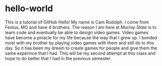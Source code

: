 # hello-world
This is a tutorial of GitHub
Hello! My name is Cam Rudolph. I come from Festus, MO and have 4 brothers. The reason I am here at *Murray State* is to learn code and eventually be able to design video games. Video games have become a pinacle for my life because the way that I grew up. I bonded most with my brother by playing video games with them and still do to this day. So it has been my dream to create games for people and give them the same experince that I had. This will be my second attempt at this class and hope to do better that I had in the previous semester.

